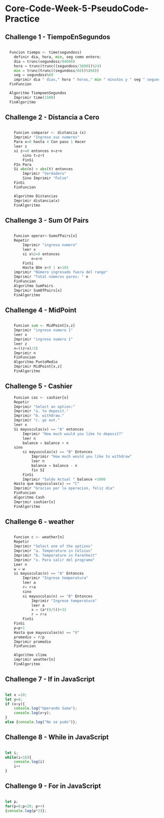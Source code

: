 # Core-Code-Week-5-PseudoCode-Practice

## Challenge 1 - TiempoEnSegundos

``` python

  Funcion tiempo <- time(segundoss)
	definir dia, hora, min, seg como entero;
	dia = trunc(segundoss/84600) 
	hora = trunc(trunc((segundoss/3600))%24)
	min = trunc(trunc((segundoss/60))%(60))
	seg = segundoss%60 
	imprimir dia " dias," hora " horas," min " minutos y " seg " segundos."
  FinFuncion

  Algoritmo TiempoenSegundos
	Imprimir time(1500)
  FinAlgoritmo
  ```
  
## Challenge 2 - Distancia a Cero

``` python

	Funcion comparar <- distancia (x) 
	Imprimir "Ingrese sus numeros" 
	Para x=0 hasta 4 Con paso 1 Hacer 
	leer z
	si z>=0 entonces n=z+n
		sino t=z+t
		FinSi
	FIn Para
	Si abs(n) > abs(t) entonces 
		Imprimir "Verdadero"
		Sino Imprimir "Falso"
	FinSi
	FinFuncion

	Algoritmo Distancias
	Imprimir distancia(x)
	FinAlgoritmo
``` 

## Challenge 3 - Sum Of Pairs

``` python

	Funcion operar<-SumofPairs[x]
	Repetir 
		Imprimir "ingresa numero"
		leer x
		si x%2=0 entonces 
			n=x+n
		FinSi
		Hasta QUe x<0 | x>101
	imprimir "Número ingresado fuera del rango"
	Imprimir "Total números pares: " n
	FinFuncion
	Algoritmo SumPairs
	Imprimir SumOfPairs[x]
	FinAlgoritmo
``` 

## Challenge 4 - MidPoint

``` python

	Funcion sum <- MidPoint[x,z]
	Imprimir "ingrese numero 1"
	leer x
	Imprimir "ingrese numero 1"
	leer z
	n=((z+x)/2)
	Imprimir n
	FinFuncion
	Algoritmo PuntoMedio
	Imprimir MidPoint[x,z]
	FinAlgoritmo
```	

## Challenge 5 - Cashier

``` python
	Funcion cas <- cashier[x]
	Repetir 
	Imprimir "Select an option:" 
	Imprimir "a. to deposit." 
	Imprimir "b. withdraw." 
	Imprimir "c. go out."
	leer x
	Si mayusculas(x) == "A" entonces 
		Imprimir "How much would you like to deposit?"
		leer n
		balance = balance + n
	sino 
		si mayusculas(x) == "B" Entonces
			Imprimir "How much would you like to withdraw"
			leer n
			balance = balance - n
			fin SI 
		FinSi
		Imprimir "Saldo Actual " balance +1000
	Hasta que mayusculas(x) == "C"
	Imprimir "Gracias por la operacion, feliz día"
	FinFuncion
	Algoritmo Cash
	Imprimir cashier[x]
	FinAlgoritmo
```

## Challenge 6 - weather

``` python

	Funcion c <- weather[n]
	Repetir 
	Imprimir "Select one of the options"
	Imprimir "a. Temperature in Celsius" 
	Imprimir "b. Temperature in Farenheit" 
	Imprimir "x. Para salir del programa"
	Leer n
	w = w
	si mayusculas(n) == "A" Entonces
		Imprimir "Ingrese temperatura"
		leer a
		r= r+a
		sino 
		si mayusculas(n) == "B" Entonces
			Imprimir "Ingrese temperatura"
			leer a
			x = (a*(9/5))+32
			r = r+x
		FinSi
	FinSi
	p=p+1
	Hasta que mayusculas(n) == "X"
	promedio = r/p
	Imprimir promedio
	FinFuncion

	Algoritmo clima
	imprimir weather[n]
	FinAlgoritmo	
```

## Challenge 7 - If in JavaScript

``` Javascript

let x =10;
let y=8;
if (x>y){
    console.log("Operando Suma");
    console.log(x+y);
}
else {console.log("No se pudo")};
```

## Challenge 8 - While in JavaScript

``` Javascript

let i;
while(i<16){
    console.log(i)
    i++
}
``` 
## Challenge 9 - For in JavaScript

``` Javascript

let p;
for(p=0;p<20; p++)
{console.log(p*2)};
```
